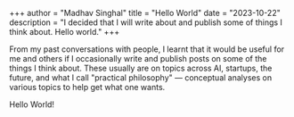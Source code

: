 +++
author = "Madhav Singhal"
title = "Hello World"
date = "2023-10-22"
description = "I decided that I will write about and publish some of things I think about. Hello world."
+++

From my past conversations with people, I learnt that it would be useful for me and others if I occasionally write and publish posts on some of the things I think about. These usually are on topics across AI, startups, the future, and what I call "practical philosophy" — conceptual analyses on various topics to help get what one wants. 

Hello World!